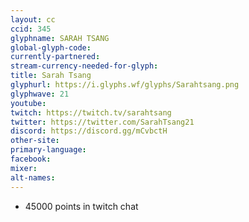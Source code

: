 ```yaml
---
layout: cc
ccid: 345
glyphname: SARAH TSANG
global-glyph-code: 
currently-partnered: 
stream-currency-needed-for-glyph: 
title: Sarah Tsang
glyphurl: https://i.glyphs.wf/glyphs/Sarahtsang.png
glyphwave: 21
youtube: 
twitch: https://twitch.tv/sarahtsang
twitter: https://twitter.com/SarahTsang21
discord: https://discord.gg/mCvbctH
other-site: 
primary-language: 
facebook: 
mixer: 
alt-names: 
---
```

* 45000 points in twitch chat
